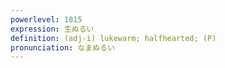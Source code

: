 ```yaml
---
powerlevel: 1815
expression: 生ぬるい
definition: (adj-i) lukewarm; halfhearted; (P)
pronunciation: なまぬるい
---
```

